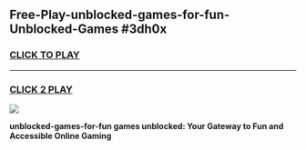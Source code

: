 
## Free-Play-unblocked-games-for-fun-Unblocked-Games #3dh0x
<h3>
<a href="https://news.freeplayer.one?title=unblocked-games-for-fun&ref=8M">CLICK TO PLAY</a></h3>
<hr>

<h3>
<a href="https://news.freeplayer.one?title=unblocked-games-for-fun&ref=8M">CLICK 2 PLAY</a>
  
</h3>

<a href="https://news.freeplayer.one?title=unblocked-games-for-fun&ref=8M"><img src="https://clearcache.store/games.png"></a>


**unblocked-games-for-fun games unblocked: Your Gateway to Fun and Accessible Online Gaming**
